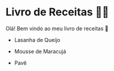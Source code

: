# Livro de Receitas :man_cook:



Olá! Bem vindo ao meu livro de receitas :wave:

- Lasanha de Queijo 

- Mousse de Maracujá

- Pavê 

  
